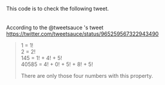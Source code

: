 This code is to check the following tweet. <br>
<br>
<br>
According to the @tweetsauce 's tweet <br>
https://twitter.com/tweetsauce/status/965259567322943490 <br>
> 1 = 1! <br>
> 2 = 2! <br>
> 145 = 1! + 4! + 5! <br>
> 40585 = 4! + 0! + 5! + 8! + 5!
> 
> There are only those four numbers with this property.<br>

